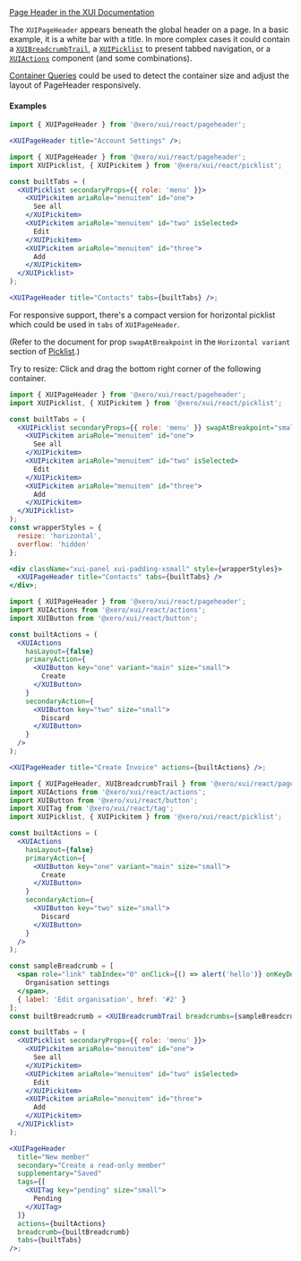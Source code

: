 <div class="xui-margin-vertical">
	<a href="../section-components-navigation-page-header.html" isDocLink>Page Header in the XUI Documentation</a>
</div>

The `XUIPageHeader` appears beneath the global header on a page. In a basic example, it is a white bar with a title. In more complex cases it could contain a [`XUIBreadcrumbTrail`](#xuibreadcrumbtrail), a [`XUIPicklist`](#picklist) to present tabbed navigation, or a [`XUIActions`](#actions) component (and some combinations).

[Container Queries](#container-queries) could be used to detect the container size and adjust the layout of PageHeader responsively.

#### Examples

```jsx harmony
import { XUIPageHeader } from '@xero/xui/react/pageheader';

<XUIPageHeader title="Account Settings" />;
```

```jsx harmony
import { XUIPageHeader } from '@xero/xui/react/pageheader';
import XUIPicklist, { XUIPickitem } from '@xero/xui/react/picklist';

const builtTabs = (
  <XUIPicklist secondaryProps={{ role: 'menu' }}>
    <XUIPickitem ariaRole="menuitem" id="one">
      See all
    </XUIPickitem>
    <XUIPickitem ariaRole="menuitem" id="two" isSelected>
      Edit
    </XUIPickitem>
    <XUIPickitem ariaRole="menuitem" id="three">
      Add
    </XUIPickitem>
  </XUIPicklist>
);

<XUIPageHeader title="Contacts" tabs={builtTabs} />;
```

For responsive support, there's a compact version for horizontal picklist which could be used in `tabs` of `XUIPageHeader`.

(Refer to the document for prop `swapAtBreakpoint` in the `Horizontal variant` section of [Picklist](#picklist).)

Try to resize: Click and drag the bottom right corner of the following container.

```jsx harmony
import { XUIPageHeader } from '@xero/xui/react/pageheader';
import XUIPicklist, { XUIPickitem } from '@xero/xui/react/picklist';

const builtTabs = (
  <XUIPicklist secondaryProps={{ role: 'menu' }} swapAtBreakpoint="small">
    <XUIPickitem ariaRole="menuitem" id="one">
      See all
    </XUIPickitem>
    <XUIPickitem ariaRole="menuitem" id="two" isSelected>
      Edit
    </XUIPickitem>
    <XUIPickitem ariaRole="menuitem" id="three">
      Add
    </XUIPickitem>
  </XUIPicklist>
);
const wrapperStyles = {
  resize: 'horizontal',
  overflow: 'hidden'
};

<div className="xui-panel xui-padding-xsmall" style={wrapperStyles}>
  <XUIPageHeader title="Contacts" tabs={builtTabs} />
</div>;
```

```jsx harmony
import { XUIPageHeader } from '@xero/xui/react/pageheader';
import XUIActions from '@xero/xui/react/actions';
import XUIButton from '@xero/xui/react/button';

const builtActions = (
  <XUIActions
    hasLayout={false}
    primaryAction={
      <XUIButton key="one" variant="main" size="small">
        Create
      </XUIButton>
    }
    secondaryAction={
      <XUIButton key="two" size="small">
        Discard
      </XUIButton>
    }
  />
);

<XUIPageHeader title="Create Invoice" actions={builtActions} />;
```

```jsx harmony
import { XUIPageHeader, XUIBreadcrumbTrail } from '@xero/xui/react/pageheader';
import XUIActions from '@xero/xui/react/actions';
import XUIButton from '@xero/xui/react/button';
import XUITag from '@xero/xui/react/tag';
import XUIPicklist, { XUIPickitem } from '@xero/xui/react/picklist';

const builtActions = (
  <XUIActions
    hasLayout={false}
    primaryAction={
      <XUIButton key="one" variant="main" size="small">
        Create
      </XUIButton>
    }
    secondaryAction={
      <XUIButton key="two" size="small">
        Discard
      </XUIButton>
    }
  />
);

const sampleBreadcrumb = [
  <span role="link" tabIndex="0" onClick={() => alert('hello')} onKeyDown={() => {}} key="1">
    Organisation settings
  </span>,
  { label: 'Edit organisation', href: '#2' }
];
const builtBreadcrumb = <XUIBreadcrumbTrail breadcrumbs={sampleBreadcrumb} />;

const builtTabs = (
  <XUIPicklist secondaryProps={{ role: 'menu' }}>
    <XUIPickitem ariaRole="menuitem" id="one">
      See all
    </XUIPickitem>
    <XUIPickitem ariaRole="menuitem" id="two" isSelected>
      Edit
    </XUIPickitem>
    <XUIPickitem ariaRole="menuitem" id="three">
      Add
    </XUIPickitem>
  </XUIPicklist>
);

<XUIPageHeader
  title="New member"
  secondary="Create a read-only member"
  supplementary="Saved"
  tags={[
    <XUITag key="pending" size="small">
      Pending
    </XUITag>
  ]}
  actions={builtActions}
  breadcrumb={builtBreadcrumb}
  tabs={builtTabs}
/>;
```
